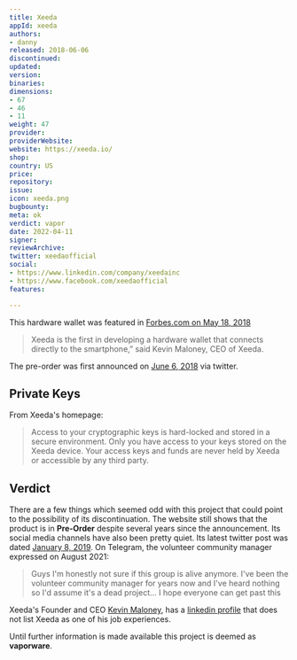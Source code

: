 ```yaml
---
title: Xeeda
appId: xeeda
authors:
- danny
released: 2018-06-06
discontinued: 
updated: 
version: 
binaries: 
dimensions:
- 67
- 46
- 11
weight: 47
provider: 
providerWebsite: 
website: https://xeeda.io/
shop: 
country: US
price: 
repository: 
issue: 
icon: xeeda.png
bugbounty: 
meta: ok
verdict: vapor
date: 2022-04-11
signer: 
reviewArchive: 
twitter: xeedaofficial
social:
- https://www.linkedin.com/company/xeedainc
- https://www.facebook.com/xeedaofficial
features: 

---
```


This hardware wallet was featured in [Forbes.com on May 18, 2018](https://www.forbes.com/sites/andrewrossow/2018/05/18/plugging-in-with-the-first-cold-wallet-device-for-your-smartphone/?sh=1bbfb5c97a28)

> Xeeda is the first in developing a hardware wallet that connects directly to the smartphone,” said Kevin Maloney, CEO of Xeeda. 

The pre-order was first announced on [June 6, 2018](https://twitter.com/xeedaofficial/status/1004126644129288193) via twitter.

## Private Keys

From Xeeda's homepage:

> Access to your cryptographic keys is hard-locked and stored in a secure environment. Only you have access to your keys stored on the Xeeda device. Your access keys and funds are never held by Xeeda or accessible by any third party.

## Verdict

There are a few things which seemed odd with this project that could point to the possibility of its discontinuation. The website still shows that the product is in **Pre-Order** despite several years since the announcement. Its social media channels have also been pretty quiet. Its latest twitter post was dated [January 8, 2019](https://twitter.com/xeedaofficial/status/1082663142151221248). On Telegram, the volunteer community manager expressed on August 2021:

> Guys I'm honestly not sure if this group is alive anymore. I've been the volunteer community manager for years now and I've heard nothing so I'd assume it's a dead project... I hope everyone can get past this

Xeeda's Founder and CEO [Kevin Maloney](https://coincentral.com/xeeda-kevin-maloney/), has a [linkedin profile](https://www.linkedin.com/in/kmaloney01/details/experience/) that does not list Xeeda as one of his job experiences. 

Until further information is made available this project is deemed as **vaporware**.

